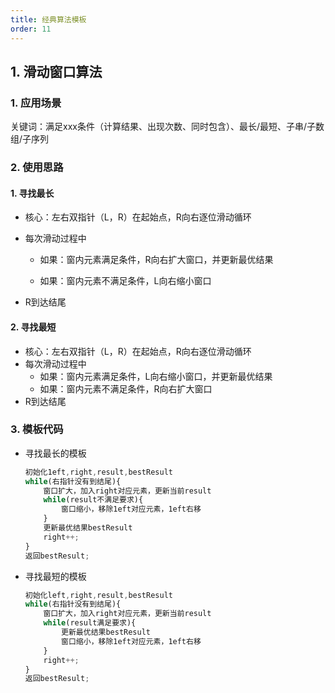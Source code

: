 ```yaml
---
title: 经典算法模板
order: 11
---
```


## 1. 滑动窗口算法

### 1. 应用场景

关键词：满足xxx条件（计算结果、出现次数、同时包含）、最长/最短、子串/子数组/子序列

### 2. 使用思路

#### 1. 寻找最长

+ 核心：左右双指针（L，R）在起始点，R向右逐位滑动循环

+ 每次滑动过程中

  + 如果：窗内元素满足条件，R向右扩大窗口，并更新最优结果

  + 如果：窗内元素不满足条件，L向右缩小窗口
  
+ R到达结尾

#### 2. 寻找最短

+ 核心：左右双指针（L，R）在起始点，R向右逐位滑动循环
+ 每次滑动过程中
  + 如果：窗内元素满足条件，L向右缩小窗口，并更新最优结果
  + 如果：窗内元素不满足条件，R向右扩大窗口
+ R到达结尾

### 3. 模板代码

+ 寻找最长的模板

  ```js
  初始化1eft,right,result,bestResult
  while(右指针没有到结尾){
      窗口扩大，加入right对应元素，更新当前result
      while(result不满足要求){
          窗口缩小，移除1eft对应元素，1eft右移
      }
      更新最优结果bestResult
      right++;
  }
  返回bestResult;
  ```

+ 寻找最短的模板

  ```js
  初始化left,right,result,bestResult
  while(右指针没有到结尾){
      窗口扩大，加入right对应元素，更新当前result
      while(result满足要求){
          更新最优结果bestResult
          窗口缩小，移除1eft对应元素，1eft右移
      }
      right++;
  }
  返回bestResult;
  ```



